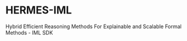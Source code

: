 # HERMES-IML
Hybrid Efficient Reasoning Methods For Explainable and Scalable Formal Methods - IML SDK

